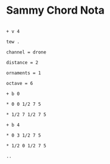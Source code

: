 # Sammy Chord Nota

```scenario oscilla

+ v 4

tew .

channel = drone

distance = 2

ornaments = 1

octave = 6

+ b 0

* 0 0 1/2 7 5

* 1/2 7 1/2 7 5

+ b 4

* 0 3 1/2 7 5

* 1/2 0 1/2 7 5

..

```
